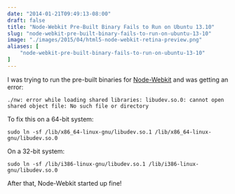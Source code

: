 ```yaml
---
date: "2014-01-21T09:49:13-08:00"
draft: false
title: "Node-Webkit Pre-Built Binary Fails to Run on Ubuntu 13.10"
slug: "node-webkit-pre-built-binary-fails-to-run-on-ubuntu-13-10"
image: "./images/2015/04/html5-node-webkit-retina-preview.png"
aliases: [
	"node-webkit-pre-built-binary-fails-to-run-on-ubuntu-13-10"
]
---
```

I was trying to run the pre-built binaries for
[Node-Webkit](https://github.com/rogerwang/node-webkit) and was getting
an error:

    ./nw: error while loading shared libraries: libudev.so.0: cannot open shared object file: No such file or directory

To fix this on a 64-bit system:

    sudo ln -sf /lib/x86_64-linux-gnu/libudev.so.1 /lib/x86_64-linux-gnu/libudev.so.0

On a 32-bit system:

    sudo ln -sf /lib/i386-linux-gnu/libudev.so.1 /lib/i386-linux-gnu/libudev.so.0

After that, Node-Webkit started up fine!
